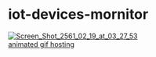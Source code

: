 # iot-devices-mornitor

<a href="https://ibb.co/daunJ7"><img src="https://preview.ibb.co/bQS7J7/Screen_Shot_2561_02_19_at_03_27_53.png" alt="Screen_Shot_2561_02_19_at_03_27_53" border="0"></a><br /><a target='_blank' href='https://imgbb.com/'>animated gif hosting</a><br />